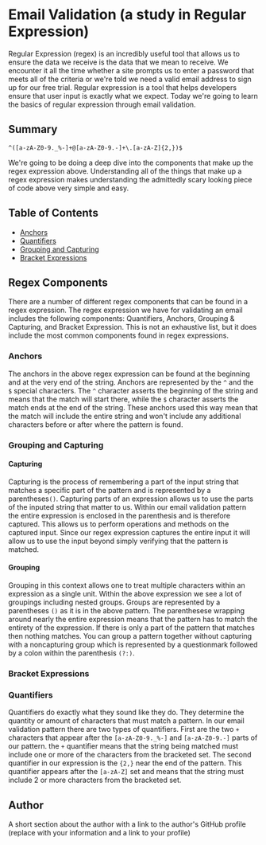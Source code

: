 # Email Validation (a study in Regular Expression)

Regular Expression (regex) is an incredibly useful tool that allows us to ensure the data we receive is the data that
we mean to receive. We encounter it all the time whether a site prompts us to enter a password that meets all 
of the criteria or we're told we need a valid email address to sign up for our free trial. Regular expression is a tool that helps developers ensure that user input is exactly what we expect. Today we're going to learn the basics of regular expression through email validation. 

## Summary
`^([a-zA-Z0-9._%-]+@[a-zA-Z0-9.-]+\.[a-zA-Z]{2,})$`

We're going to be doing a deep dive into the components that make up the regex expression above. Understanding all of the things that make up a regex expression makes understanding the admittedly scary looking piece of code above very simple and easy.

## Table of Contents

- [Anchors](#anchors)
- [Quantifiers](#quantifiers)
- [Grouping and Capturing](#grouping-and-capturing)
- [Bracket Expressions](#bracket-expressions)

## Regex Components

There are a number of different regex components that can be found in a regex expression. The regex expression we have for validating an email includes the following components: Quantifiers, Anchors, Grouping & Capturing, and Bracket Expression. This is not an exhaustive list, but it does include the most common components found in regex expressions. 

### Anchors

The anchors in the above regex expression can be found at the beginning and at the very end of the string. Anchors are represented by the `^` and the `$` special characters. The `^` character asserts the beginning of the string and means that the match will start there, while the `$` character asserts the match ends at the end of the string. These anchors used this way mean that the match will include the entire string and won't include any additional characters before or after where the pattern is found. 


### Grouping and Capturing

#### Capturing
Capturing is the process of remembering a part of the input string that matches a specific part of the pattern and is represented by a parentheses`()`. Capturing parts of an expression allows us to use the parts of the inputed string that matter to us. Within our email validation pattern the entire expression is enclosed in the parenthesis and is therefore captured. This allows us to perform operations and methods on the captured input. Since our regex expression captures the entire input it will allow us to use the input beyond simply verifying that the pattern is matched. 

#### Grouping
Grouping in this context allows one to treat multiple characters within an expression as a single unit. Within the above expression we see a lot of groupings including nested groups. Groups are represented by a parentheses `()` as it is in the above pattern. The parenthesese wrapping around nearly the entire expression means that the pattern has to match the entirety of the expression. If there is only a part of the pattern that matches then nothing matches. You can group a pattern together without capturing with a noncapturing group which is represented by a questionmark followed by a colon within the parenthesis `(?:)`. 


### Bracket Expressions


### Quantifiers
Quantifiers do exactly what they sound like they do. They determine the quantity or amount of characters that must match a pattern. In our email validation pattern there are two types of quantifiers. First are the two `+` characters that appear after the `[a-zA-Z0-9._%-]` and `[a-zA-Z0-9.-]` parts of our pattern. the `+` quantifier means that the string being matched must include one or more of the characters from the bracketed set. The second quantifier in our expression is the `{2,}` near the end of the pattern. This quantifier appears after the `[a-zA-Z]` set and means that the string must include 2 or more characters from the bracketed set. 


## Author

A short section about the author with a link to the author's GitHub profile (replace with your information and a link to your profile)
